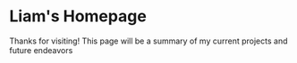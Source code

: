 # Liam's Homepage

Thanks for visiting! This page will be a summary of my current projects and future endeavors
